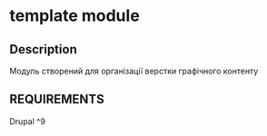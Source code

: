 # template module
## Description

Модуль створений для організації верстки графічного контенту

## REQUIREMENTS

Drupal ^9
